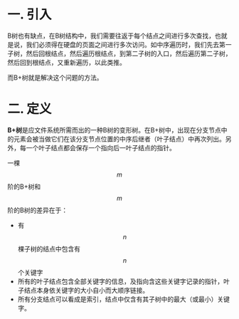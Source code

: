 # 一. 引入

B树也有缺点，在B树结构中，我们需要往返于每个结点之间进行多次查找，也就是说，我们必须得在硬盘的页面之间进行多次访问。如中序遍历时，我们先去第一子树，然后回根结点，然后遍历根结点，到第二子树的入口，然后遍历第二子树，然后回到根结点，又重新遍历，以此类推。

而B+树就是解决这个问题的方法。



# 二. 定义

**B+树**是应文件系统所需而出的一种B树的变形树。在B+树中，出现在分支节点中的元素会被当做它们在该分支节点位置的中序后继者（叶子结点）中再次列出。另外，每一个叶子结点都会保存一个指向后一叶子结点的指针。

一棵$$m$$阶的B+树和$$m$$阶的B树的差异在于：

- 有$$n$$棵子树的结点中包含有$$n$$个关键字
- 所有的叶子结点包含全部关键字的信息，及指向含这些关键字记录的指针，叶子结点本身依关键字的大小自小而大顺序链接。
- 所有分支结点可以看成是索引，结点中仅含有其子树中的最大（或最小）关键字。
